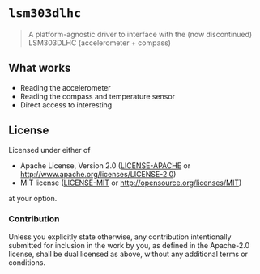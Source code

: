 # `lsm303dlhc`

> A platform-agnostic driver to interface with the (now discontinued) LSM303DLHC (accelerometer + compass)

## What works

- Reading the accelerometer
- Reading the compass and temperature sensor
- Direct access to interesting

## License

Licensed under either of

- Apache License, Version 2.0 ([LICENSE-APACHE](LICENSE-APACHE) or
  http://www.apache.org/licenses/LICENSE-2.0)
- MIT license ([LICENSE-MIT](LICENSE-MIT) or http://opensource.org/licenses/MIT)

at your option.

### Contribution

Unless you explicitly state otherwise, any contribution intentionally submitted for inclusion in the
work by you, as defined in the Apache-2.0 license, shall be dual licensed as above, without any
additional terms or conditions.
